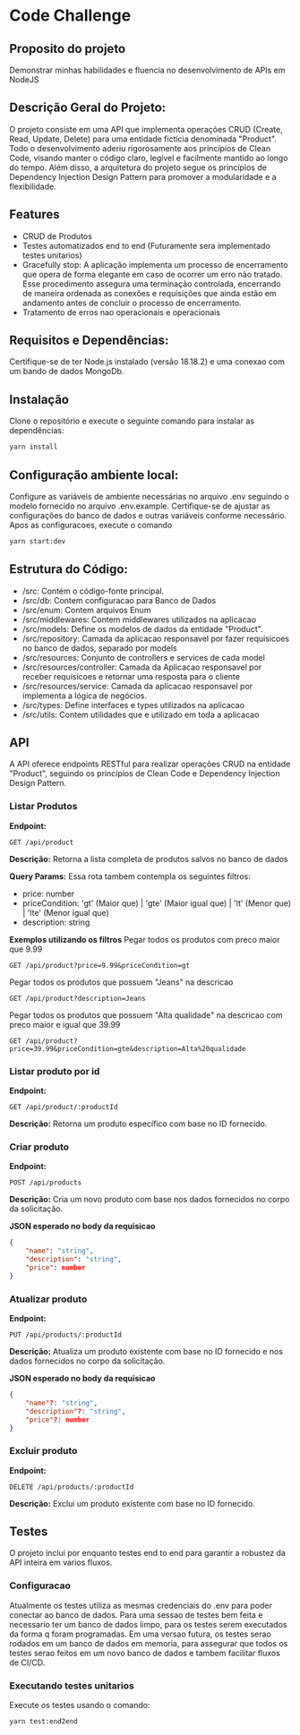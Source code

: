 # Code Challenge

## Proposito do projeto

Demonstrar minhas habilidades e fluencia no desenvolvimento de APIs em NodeJS

## Descrição Geral do Projeto:

O projeto consiste em uma API que implementa operações CRUD (Create, Read, Update, Delete) para uma entidade fictícia denominada "Product". Todo o desenvolvimento aderiu rigorosamente aos princípios de Clean Code, visando manter o código claro, legível e facilmente mantido ao longo do tempo. Além disso, a arquitetura do projeto segue os princípios de Dependency Injection Design Pattern para promover a modularidade e a flexibilidade.

## Features

- CRUD de Produtos
- Testes automatizados end to end (Futuramente sera implementado testes unitarios)
- Gracefully stop: A aplicação implementa um processo de encerramento que opera de forma elegante em caso de ocorrer um erro não tratado. Esse procedimento assegura uma terminação controlada, encerrando de maneira ordenada as conexões e requisições que ainda estão em andamento antes de concluir o processo de encerramento.
- Tratamento de erros nao operacionais e operacionais

## Requisitos e Dependências:

Certifique-se de ter Node.js instalado (versão 18.18.2) e uma conexao com um bando de dados MongoDb.

## Instalação

Clone o repositório e execute o seguinte comando para instalar as dependências:

```sh
yarn install
```

## Configuração ambiente local:

Configure as variáveis de ambiente necessárias no arquivo .env seguindo o modelo fornecido no arquivo .env.example. Certifique-se de ajustar as configurações do banco de dados e outras variáveis conforme necessário.
Apos as configuracoes, execute o comando

```sh
yarn start:dev
```

## Estrutura do Código:

- /src: Contém o código-fonte principal.
- /src/db: Contem configuracao para Banco de Dados
- /src/enum: Contem arquivos Enum
- /src/middlewares: Contem middlewares utilizados na aplicacao
- /src/models: Define os modelos de dados da entidade "Product".
- /src/repository: Camada da aplicacao responsavel por fazer requisicoes no banco de dados, separado por models
- /src/resources: Conjunto de controllers e services de cada model
- /src/resources/controller: Camada da Aplicacao responsavel por receber requisicoes e retornar uma resposta para o cliente
- /src/resources/service: Camada da aplicacao responsavel por implementa a lógica de negócios.
- /src/types: Define interfaces e types utilizados na aplicacao
- /src/utils: Contem utilidades que e utilizado em toda a aplicacao

## API

A API oferece endpoints RESTful para realizar operações CRUD na entidade "Product", seguindo os princípios de Clean Code e Dependency Injection Design Pattern.

### Listar Produtos

**Endpoint:**

```http
GET /api/product
```

**Descrição:**
Retorna a lista completa de produtos salvos no banco de dados

**Query Params:**
Essa rota tambem contempla os seguintes filtros:

- price: number
- priceCondition: 'gt' (Maior que) | 'gte' (Maior igual que) | 'lt' (Menor que) | 'lte' (Menor igual que)
- description: string

**Exemplos utilizando os filtros**
Pegar todos os produtos com preco maior que 9.99

```http
GET /api/product?price=9.99&priceCondition=gt
```

Pegar todos os produtos que possuem "Jeans" na descricao

```http
GET /api/product?description=Jeans
```

Pegar todos os produtos que possuem "Alta qualidade" na descricao com preco maior e igual que 39.99

```http
GET /api/product?price=39.99&priceCondition=gte&description=Alta%20qualidade
```

### Listar produto por id

**Endpoint:**

```http
GET /api/product/:productId
```

**Descrição:**
Retorna um produto específico com base no ID fornecido.

### Criar produto

**Endpoint:**

```http
POST /api/products
```

**Descrição:**
Cria um novo produto com base nos dados fornecidos no corpo da solicitação.

**JSON esperado no body da requisicao**

```json
{
    "name": "string",
    "description": "string",
    "price": number
}
```

### Atualizar produto

**Endpoint:**

```http
PUT /api/products/:productId
```

**Descrição:**
Atualiza um produto existente com base no ID fornecido e nos dados fornecidos no corpo da solicitação.

**JSON esperado no body da requisicao**

```json
{
    "name"?: "string",
    "description"?: "string",
    "price"?: number
}
```

### Excluir produto

**Endpoint:**

```http
DELETE /api/products/:productId
```

**Descrição:**
Exclui um produto existente com base no ID fornecido.

## Testes

O projeto inclui por enquanto testes end to end para garantir a robustez da API inteira em varios fluxos.

### Configuracao

Atualmente os testes utiliza as mesmas credenciais do .env para poder conectar ao banco de dados. Para uma sessao de testes bem feita e necessario ter um banco de dados limpo, para os testes serem executados da forma q foram programadas. Em uma versao futura, os testes serao rodados em um banco de dados em memoria, para assegurar que todos os testes serao feitos em um novo banco de dados e tambem facilitar fluxos de CI/CD.

### Executando testes unitarios

Execute os testes usando o comando:

```sh
yarn test:end2end
```
